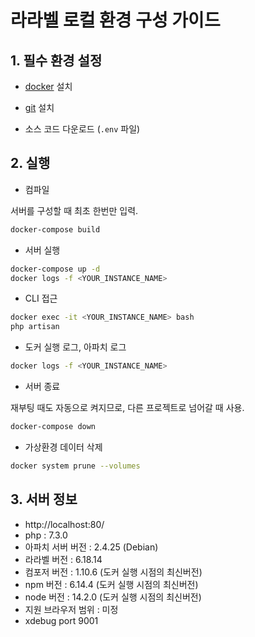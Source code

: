 # 라라벨 로컬 환경 구성 가이드

## 1. 필수 환경 설정

- [docker](https://www.docker.com/) 설치

- [git](https://git-scm.com/) 설치

- 소스 코드 다운로드 (`.env` 파일)

## 2. 실행

- 컴파일

서버를 구성할 때 최초 한번만 입력.

```sh
docker-compose build
```

- 서버 실행

```sh
docker-compose up -d
docker logs -f <YOUR_INSTANCE_NAME>
```

- CLI 접근

```sh
docker exec -it <YOUR_INSTANCE_NAME> bash
php artisan
```

- 도커 실행 로그, 아파치 로그

```sh
docker logs -f <YOUR_INSTANCE_NAME>
```

- 서버 종료

재부팅 때도 자동으로 켜지므로, 다른 프로젝트로 넘어갈 때 사용.

```sh
docker-compose down
```

- 가상환경 데이터 삭제

```sh
docker system prune --volumes
```

## 3. 서버 정보

- http://localhost:80/
- php : 7.3.0
- 아파치 서버 버전 : 2.4.25 (Debian)
- 라라벨 버전 : 6.18.14
- 컴포저 버전 : 1.10.6 (도커 실행 시점의 최신버전)
- npm 버전 : 6.14.4 (도커 실행 시점의 최신버전)
- node 버전 : 14.2.0 (도커 실행 시점의 최신버전)
- 지원 브라우저 범위 : 미정
- xdebug port 9001

